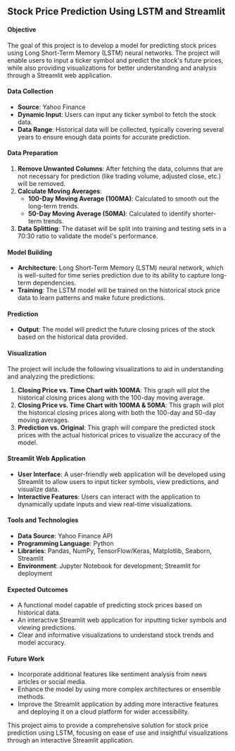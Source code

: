 
## Stock Price Prediction Using LSTM and Streamlit

#### Objective
The goal of this project is to develop a model for predicting stock prices using Long Short-Term Memory (LSTM) neural networks. The project will enable users to input a ticker symbol and predict the stock's future prices, while also providing visualizations for better understanding and analysis through a Streamlit web application.

#### Data Collection
- **Source**: Yahoo Finance
- **Dynamic Input**: Users can input any ticker symbol to fetch the stock data.
- **Data Range**: Historical data will be collected, typically covering several years to ensure enough data points for accurate prediction.

#### Data Preparation
1. **Remove Unwanted Columns**: After fetching the data, columns that are not necessary for prediction (like trading volume, adjusted close, etc.) will be removed.
2. **Calculate Moving Averages**:
   - **100-Day Moving Average (100MA)**: Calculated to smooth out the long-term trends.
   - **50-Day Moving Average (50MA)**: Calculated to identify shorter-term trends.
3. **Data Splitting**: The dataset will be split into training and testing sets in a 70:30 ratio to validate the model's performance.

#### Model Building
- **Architecture**: Long Short-Term Memory (LSTM) neural network, which is well-suited for time series prediction due to its ability to capture long-term dependencies.
- **Training**: The LSTM model will be trained on the historical stock price data to learn patterns and make future predictions.

#### Prediction
- **Output**: The model will predict the future closing prices of the stock based on the historical data provided.

#### Visualization
The project will include the following visualizations to aid in understanding and analyzing the predictions:
1. **Closing Price vs. Time Chart with 100MA**: This graph will plot the historical closing prices along with the 100-day moving average.
2. **Closing Price vs. Time Chart with 100MA & 50MA**: This graph will plot the historical closing prices along with both the 100-day and 50-day moving averages.
3. **Prediction vs. Original**: This graph will compare the predicted stock prices with the actual historical prices to visualize the accuracy of the model.

#### Streamlit Web Application
- **User Interface**: A user-friendly web application will be developed using Streamlit to allow users to input ticker symbols, view predictions, and visualize data.
- **Interactive Features**: Users can interact with the application to dynamically update inputs and view real-time visualizations.

#### Tools and Technologies
- **Data Source**: Yahoo Finance API
- **Programming Language**: Python
- **Libraries**: Pandas, NumPy, TensorFlow/Keras, Matplotlib, Seaborn, Streamlit
- **Environment**: Jupyter Notebook for development; Streamlit for deployment

#### Expected Outcomes
- A functional model capable of predicting stock prices based on historical data.
- An interactive Streamlit web application for inputting ticker symbols and viewing predictions.
- Clear and informative visualizations to understand stock trends and model accuracy.

#### Future Work
- Incorporate additional features like sentiment analysis from news articles or social media.
- Enhance the model by using more complex architectures or ensemble methods.
- Improve the Streamlit application by adding more interactive features and deploying it on a cloud platform for wider accessibility.

This project aims to provide a comprehensive solution for stock price prediction using LSTM, focusing on ease of use and insightful visualizations through an interactive Streamlit application.
